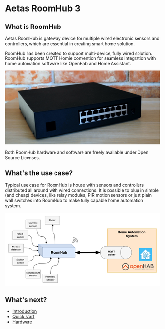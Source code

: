 # Aetas RoomHub 3

## What is RoomHub
Aetas RoomHub is gateway device for multiple wired electronic sensors and controllers, which are essential in creating smart home solution.

RoomHub has been created to support multi-device, fully wired solution. RoomHub supports MQTT Homie convention for seamless integration with home automation software like OpenHab and Home Assistant.

![RoomHub 3](user-guide/images/box-photo1.jpg)

Both RoomHub hardware and software are freely available under Open Source Licenses.

## What's the use case?

Typical use case for RoomHub is house with sensors and controllers distributed all around with wired connections. It is possible to plug in simple (and cheap) devices, like relay modules, PIR motion sensors or just plain wall switches into RoomHub to make fully capable home automation system.

![RoomHub as MQTT Gateway](user-guide/images/mqtt-gateway.png)


## What's next?

- [Introduction](user-guide/introduction.md)
- [Quick start](user-guide/quick-start.md)
- [Hardware](hardware/board-layout.md)

